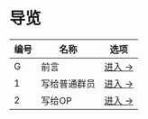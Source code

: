 # 导览
| 编号 | 名称 | 选项 |
| ----- | ----- | ----- |
| G | 前言 | [进入 ->](./qgrp/544033107/g.md) |
| 1 | 写给普通群员 | [进入 ->](./qgrp/544033107/1.md) |
| 2 | 写给OP | [进入 ->](./qgrp/544033107/2.md) |
